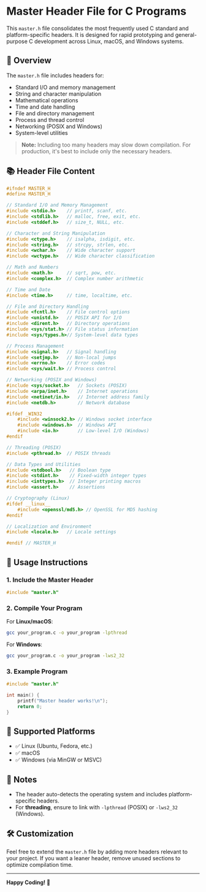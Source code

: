 # Master Header File for C Programs

This `master.h` file consolidates the most frequently used C standard and platform-specific headers. It is designed for rapid prototyping and general-purpose C development across Linux, macOS, and Windows systems.

## 📄 Overview
The `master.h` file includes headers for:

- Standard I/O and memory management
- String and character manipulation
- Mathematical operations
- Time and date handling
- File and directory management
- Process and thread control
- Networking (POSIX and Windows)
- System-level utilities

> **Note:** Including too many headers may slow down compilation. For production, it's best to include only the necessary headers.

## 📚 Header File Content
```c
#ifndef MASTER_H
#define MASTER_H

// Standard I/O and Memory Management
#include <stdio.h>    // printf, scanf, etc.
#include <stdlib.h>   // malloc, free, exit, etc.
#include <stddef.h>   // size_t, NULL, etc.

// Character and String Manipulation
#include <ctype.h>    // isalpha, isdigit, etc.
#include <string.h>   // strcpy, strlen, etc.
#include <wchar.h>    // Wide character support
#include <wctype.h>   // Wide character classification

// Math and Numbers
#include <math.h>     // sqrt, pow, etc.
#include <complex.h>  // Complex number arithmetic

// Time and Date
#include <time.h>     // time, localtime, etc.

// File and Directory Handling
#include <fcntl.h>    // File control options
#include <unistd.h>   // POSIX API for I/O
#include <dirent.h>   // Directory operations
#include <sys/stat.h> // File status information
#include <sys/types.h>// System-level data types

// Process Management
#include <signal.h>   // Signal handling
#include <setjmp.h>   // Non-local jumps
#include <errno.h>    // Error codes
#include <sys/wait.h> // Process control

// Networking (POSIX and Windows)
#include <sys/socket.h>   // Sockets (POSIX)
#include <arpa/inet.h>    // Internet operations
#include <netinet/in.h>   // Internet address family
#include <netdb.h>        // Network database

#ifdef _WIN32
    #include <winsock2.h> // Windows socket interface
    #include <windows.h>  // Windows API
    #include <io.h>       // Low-level I/O (Windows)
#endif

// Threading (POSIX)
#include <pthread.h>  // POSIX threads

// Data Types and Utilities
#include <stdbool.h>   // Boolean type
#include <stdint.h>    // Fixed-width integer types
#include <inttypes.h>  // Integer printing macros
#include <assert.h>    // Assertions

// Cryptography (Linux)
#ifdef __linux__
    #include <openssl/md5.h> // OpenSSL for MD5 hashing
#endif

// Localization and Environment
#include <locale.h>   // Locale settings

#endif // MASTER_H
```

## 📌 Usage Instructions

### 1. Include the Master Header

```c
#include "master.h"
```

### 2. Compile Your Program

For **Linux/macOS**:
```bash
gcc your_program.c -o your_program -lpthread
```

For **Windows**:
```bash
gcc your_program.c -o your_program -lws2_32
```

### 3. Example Program

```c
#include "master.h"

int main() {
    printf("Master header works!\n");
    return 0;
}
```

## 📖 Supported Platforms
- ✅ Linux (Ubuntu, Fedora, etc.)
- ✅ macOS
- ✅ Windows (via MinGW or MSVC)

## 📌 Notes

- The header auto-detects the operating system and includes platform-specific headers.
- For **threading**, ensure to link with `-lpthread` (POSIX) or `-lws2_32` (Windows).

## 🛠️ Customization

Feel free to extend the `master.h` file by adding more headers relevant to your project. If you want a leaner header, remove unused sections to optimize compilation time.

---

**Happy Coding! 🚀**

